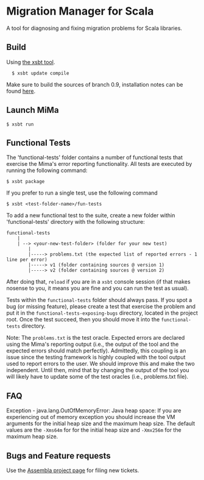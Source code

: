 Migration Manager for Scala
==============

A tool for diagnosing and fixing migration problems for Scala libraries.

Build
-------

Using [the xsbt tool][xsbt]. 

      $ xsbt update compile


Make sure to build the sources of branch 0.9, installation notes can be found [here][xsbt].

[xsbt]: https://github.com/harrah/xsbt/tree/0.9


Launch MiMa
-------

	$ xsbt run


Functional Tests
-------

The 'functional-tests' folder contains a number of functional tests that exercise the Mima's error reporting functionality. All tests are executed by running the following command:

	$ xsbt package

If you prefer to run a single test, use the following command

	$ xsbt <test-folder-name>/fun-tests

To add a new functional test to the suite, create a new folder within 'functional-tests' directory with the following structure:

	functional-tests
	    |
	    | --> <your-new-test-folder> (folder for your new test)
			|
			|-----> problems.txt (the expected list of reported errors - 1 line per error)
			|-----> v1 (folder containing sources @ version 1)
			|-----> v2 (folder containing sources @ version 2)

After doing that, `reload` if you are in a `xsbt` console session (if that makes nosense to you, it means you are fine and you can run the test as usual).

Tests within the `functional-tests` folder should always pass. If you spot a bug (or missing feature), please create a test that exercise the problem and put it in the `functional-tests-exposing-bugs` directory, located in the project root. Once the test succeed, then you should move it into the `functional-tests` directory.

Note: The `problems.txt` is the test oracle. Expected errors are declared using the Mima's reporting output (i.e., the output of the tool and the expected errors should match perfectly). Admittedly, this coupling is an issue since the testing framework is highly coupled with the tool output used to report errors to the user. We should improve this and make the two independent. Until then, mind that by changing the output of the tool you will likely have to update some of the test oracles (i.e., problems.txt file).

FAQ
-------

Exception - java.lang.OutOfMemoryError: Java heap space: If you are experiencing out of memory exception you should increase the VM arguments for the initial heap size and the maximum heap size. The default values are the `-Xms64m` for for the initial heap size and `-Xmx256m` for the maximum heap size.

Bugs and Feature requests
-------

Use the [Assembla project page][mima-assembla] for filing new tickets.

[mima-assembla]: https://www.assembla.com/spaces/mima/tickets
